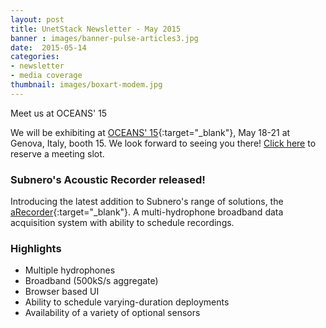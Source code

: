 ```yaml
---
layout: post
title: UnetStack Newsletter - May 2015
banner : images/banner-pulse-articles3.jpg
date:  2015-05-14
categories:
- newsletter
- media coverage
thumbnail: images/boxart-modem.jpg
---
```


Meet us at OCEANS' 15


We will be exhibiting at [OCEANS' 15](http://oceans15mtsieeegenova.org/){:target="_blank"}, May 18-21 at Genova, Italy, booth 15. We look forward to seeing you there! [Click here](mailto:sales@subnero.com) to reserve a meeting slot.

### Subnero's Acoustic Recorder released!
Introducing the latest addition to Subnero's range of solutions, the [aRecorder](https://subnero.com/sensing-and-monitoring/2015/02/20/aRecorder.html){:target="_blank"}. A multi-hydrophone broadband data acquisition system with ability to schedule recordings.

### Highlights
- Multiple hydrophones
- Broadband (500kS/s aggregate)
- Browser based UI
- Ability to schedule varying-duration deployments
- Availability of a variety of optional sensors
